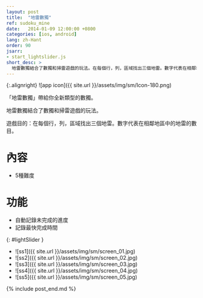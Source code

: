 ```yaml
---
layout: post
title:  "地雷數獨"
ref: sudoku_mine
date:   2014-01-09 12:00:00 +0800
categories: [ios, android]
lang: zh-Hant
order: 90
jsarr:
- start_lightslider.js
short_desc: >
  地雷數獨結合了數獨和掃雷遊戲的玩法。在每個行，列，區域找出三個地雷。數字代表在相鄰地區中的地雷的數目。
---
```


{:.alignright}
![app icon]({{ site.url }}/assets/img/sm/Icon-180.png)

「地雷數獨」帶給你全新類型的數獨。

地雷數獨結合了數獨和掃雷遊戲的玩法。

遊戲目的：在每個行，列，區域找出三個地雷。數字代表在相鄰地區中的地雷的數目。

# 內容
- 5種難度

# 功能
- 自動記錄未完成的進度
- 記錄最快完成時間

{: #lightSlider }
*   ![ss1]({{ site.url }}/assets/img/sm/screen_01.jpg)
*   ![ss2]({{ site.url }}/assets/img/sm/screen_02.jpg)
*   ![ss3]({{ site.url }}/assets/img/sm/screen_03.jpg)
*   ![ss4]({{ site.url }}/assets/img/sm/screen_04.jpg)
*   ![ss5]({{ site.url }}/assets/img/sm/screen_05.jpg)

{% include post_end.md %}
